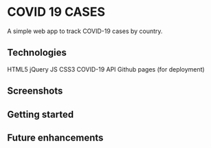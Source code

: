# COVID 19 CASES

A simple web app to track COVID-19 cases by country.

## Technologies

HTML5
jQuery
JS
CSS3
COVID-19 API
Github pages (for deployment)


## Screenshots


## Getting started


## Future enhancements
